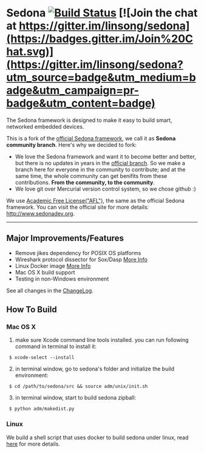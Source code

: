 # Sedona [![Build Status](https://travis-ci.org/linsong/sedona.svg?branch=master)](https://travis-ci.org/linsong/sedona) [![Join the chat at https://gitter.im/linsong/sedona](https://badges.gitter.im/Join%20Chat.svg)](https://gitter.im/linsong/sedona?utm_source=badge&utm_medium=badge&utm_campaign=pr-badge&utm_content=badge)



The Sedona framework is designed to make it easy to build smart, networked embedded devices. 

This is a fork of the [official Sedona framework](http://www.sedonadev.org), we call it as **Sedona community branch**. Here's why we decided to fork:
* We love the Sedona framework and want it to become better and better, but there is no updates in years in the [official branch](http://www.sedonadev.org). So we make a branch here for everyone in the community to contribute; and at the same time, the whole community can get benifits from these contributions. **From the community, to the community**.
* We love git over Mercurial version control system, so we chose github :)

We use [Academic Free License("AFL")](http://www.sedonadev.org/doc/license.html), the same as the official Sedona framework. You can visit the official site for more details: http://www.sedonadev.org.

***

## Major Improvements/Features
* Remove jikes dependency for POSIX OS platforms
* Wireshark protocol dissector for Sox/Dasp [More Info](./tools/README.md)
* Linux Docker image [More Info](./tools/README.md)
* Mac OS X build support
* Testing in non-Windows environment

See all changes in the [ChangeLog](ChangeLog.md).

## How To Build
### Mac OS X 
1. make sure Xcode command line tools installed. you can run following command in terminal to install it:
```
 $ xcode-select --install
```
2. in terminal window, go to sedona's folder and initialize the build environment:
```
 $ cd /path/to/sedona/src && source adm/unix/init.sh 
```
3. in terminal window, start to build sedona zipball:
```
 $ python adm/makedist.py
```

### Linux
We build a shell script that uses docker to build sedona under linux, read [here](./tools/README.md) for more details.


